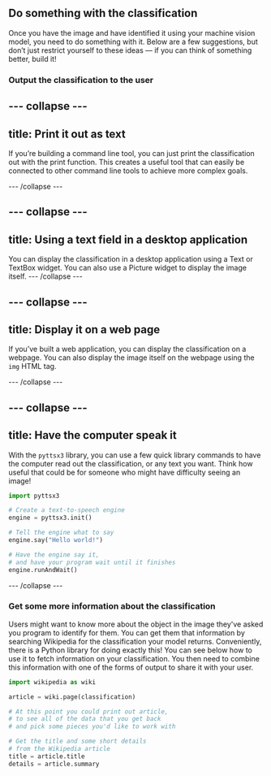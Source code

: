## Do something with the classification

Once you have the image and have identified it using your machine vision model, you need to do something with it. Below are a few suggestions, but don’t just restrict yourself to these ideas — if you can think of something better, build it!

### Output the classification to the user

--- collapse ---
---
title: Print it out as text
---

If you’re building a command line tool, you can just print the classification out with the print function. This creates a useful tool that can easily be connected to other command line tools to achieve more complex goals.

--- /collapse ---

--- collapse ---
---
title: Using a text field in a desktop application
---

You can display the classification in a desktop application using a Text or TextBox widget. You can also use a Picture widget to display the image itself. 
--- /collapse ---

--- collapse ---
---
title: Display it on a web page
---

If you’ve built a web application, you can display the classification on a webpage. You can also display the image itself on the webpage using the `img` HTML tag.

--- /collapse ---

--- collapse ---
---
title: Have the computer speak it
---
With the `pyttsx3` library, you can use a few quick library commands to have the computer read out the classification, or any text you want. Think how useful that could be for someone who might have difficulty seeing an image!

```python
import pyttsx3

# Create a text-to-speech engine
engine = pyttsx3.init()

# Tell the engine what to say
engine.say("Hello world!")

# Have the engine say it, 
# and have your program wait until it finishes
engine.runAndWait()
```
--- /collapse --- 

### Get some more information about the classification
Users might want to know more about the object in the image they've asked you program to identify for them. You can get them that information by searching Wikipedia for the classification your model returns. Conveniently, there is a Python library for doing exactly this! You can see below how to use it to fetch information on your classification. You then need to combine this information with one of the forms of output to share it with your user.

```python
import wikipedia as wiki

article = wiki.page(classification)

# At this point you could print out article, 
# to see all of the data that you get back 
# and pick some pieces you'd like to work with

# Get the title and some short details 
# from the Wikipedia article
title = article.title
details = article.summary
```
